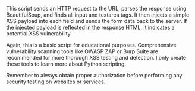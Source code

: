 This script sends an HTTP request to the URL, parses the response using BeautifulSoup, and finds all input and textarea tags. It then injects a simple XSS payload into each field and sends the form data back to the server. If the injected payload is reflected in the response HTML, it indicates a potential XSS vulnerability.

Again, this is a basic script for educational purposes. Comprehensive vulnerability scanning tools like OWASP ZAP or Burp Suite are recommended for more thorough XSS testing and detection. I only create these tools to learn more about Python scripting.

Remember to always obtain proper authorization before performing any security testing on websites or services.
